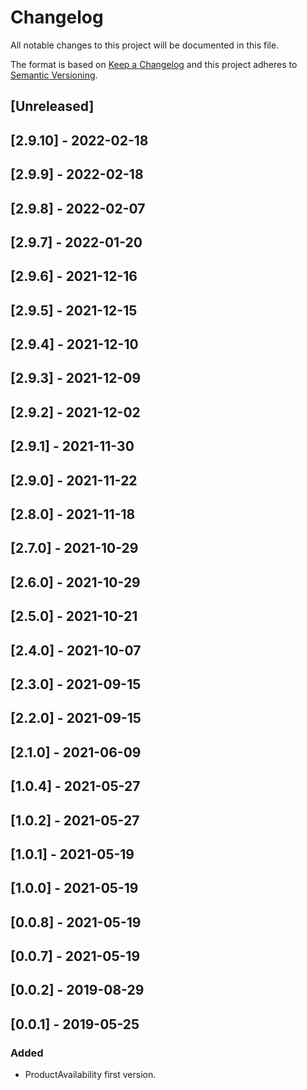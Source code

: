 # Changelog

All notable changes to this project will be documented in this file.

The format is based on [Keep a Changelog](http://keepachangelog.com/en/1.0.0/)
and this project adheres to [Semantic Versioning](http://semver.org/spec/v2.0.0.html).

## [Unreleased]

## [2.9.10] - 2022-02-18

## [2.9.9] - 2022-02-18

## [2.9.8] - 2022-02-07

## [2.9.7] - 2022-01-20

## [2.9.6] - 2021-12-16

## [2.9.5] - 2021-12-15

## [2.9.4] - 2021-12-10

## [2.9.3] - 2021-12-09

## [2.9.2] - 2021-12-02

## [2.9.1] - 2021-11-30

## [2.9.0] - 2021-11-22

## [2.8.0] - 2021-11-18

## [2.7.0] - 2021-10-29

## [2.6.0] - 2021-10-29

## [2.5.0] - 2021-10-21

## [2.4.0] - 2021-10-07

## [2.3.0] - 2021-09-15

## [2.2.0] - 2021-09-15

## [2.1.0] - 2021-06-09

## [1.0.4] - 2021-05-27

## [1.0.2] - 2021-05-27

## [1.0.1] - 2021-05-19

## [1.0.0] - 2021-05-19

## [0.0.8] - 2021-05-19

## [0.0.7] - 2021-05-19

## [0.0.2] - 2019-08-29

## [0.0.1] - 2019-05-25
### Added
- ProductAvailability first version.
